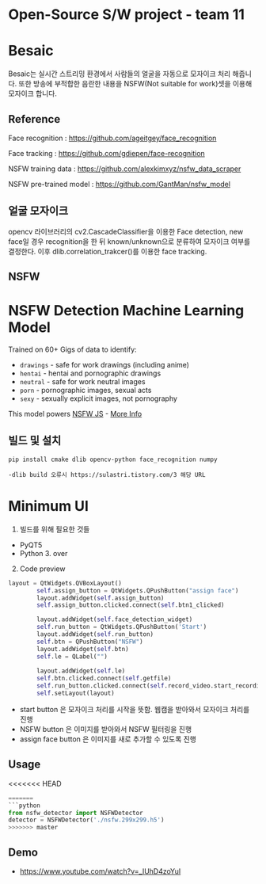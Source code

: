 # Open-Source S/W project - team 11

Besaic
====
Besaic는 실시간 스트리밍 환경에서 사람들의 얼굴을 자동으로 모자이크 처리 해줍니다. 또한 방송에 부적합한 음란한 내용을 NSFW(Not suitable for work)셋을 이용해 모자이크 합니다.

Reference
----
Face recognition : https://github.com/ageitgey/face_recognition

Face tracking : https://github.com/gdiepen/face-recognition

NSFW training data :  https://github.com/alexkimxyz/nsfw_data_scraper

NSFW pre-trained model :  https://github.com/GantMan/nsfw_model

얼굴 모자이크
----

opencv 라이브러리의 cv2.CascadeClassifier을 이용한 Face detection,
new face일 경우 recognition을 한 뒤 known/unknown으로 분류하여 모자이크 여부를 결정한다.
이후 dlib.correlation_trakcer()를 이용한 face tracking.

NSFW
----
# NSFW Detection Machine Learning Model
Trained on 60+ Gigs of data to identify:
- `drawings` - safe for work drawings (including anime)
- `hentai` - hentai and pornographic drawings
- `neutral` - safe for work neutral images
- `porn` - pornographic images, sexual acts
- `sexy` - sexually explicit images, not pornography

This model powers [NSFW JS](https://github.com/infinitered/nsfwjs) - [More Info](https://shift.infinite.red/avoid-nightmares-nsfw-js-ab7b176978b1)

빌드 및 설치
----
```console
pip install cmake dlib opencv-python face_recognition numpy

-dlib build 오류시 https://sulastri.tistory.com/3 해당 URL 
```

#  Minimum UI

1. 빌드를 위해 필요한 것들
* PyQT5
* Python 3. over
2. Code preview
```python
layout = QtWidgets.QVBoxLayout()
        self.assign_button = QtWidgets.QPushButton("assign face")
        layout.addWidget(self.assign_button)
        self.assign_button.clicked.connect(self.btn1_clicked)

        layout.addWidget(self.face_detection_widget)
        self.run_button = QtWidgets.QPushButton('Start')
        layout.addWidget(self.run_button)
        self.btn = QPushButton("NSFW")
        layout.addWidget(self.btn)
        self.le = QLabel("")
        
        layout.addWidget(self.le)
        self.btn.clicked.connect(self.getfile)
        self.run_button.clicked.connect(self.record_video.start_recording)
        self.setLayout(layout)
```
* start button 은 모자이크 처리를 시작을 뜻함. 웹캠을 받아와서 모자이크 처리를 진행
* NSFW button 은 이미지를 받아와서 NSFW 필터링을 진행
* assign face button 은 이미지를 새로 추가할 수 있도록 진행

## Usage
<<<<<<< HEAD
```python face_recog&mosaic.py
=======
```python
from nsfw_detector import NSFWDetector
detector = NSFWDetector('./nsfw.299x299.h5')
>>>>>>> master
```

## Demo
- https://www.youtube.com/watch?v=_IUhD4zoYuI
